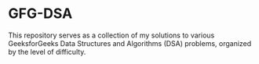 # GFG-DSA
This repository serves as a collection of my solutions to various GeeksforGeeks Data Structures and Algorithms (DSA) problems, organized by the level of difficulty.
